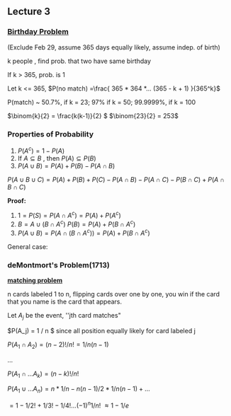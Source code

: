 ## Lecture 3

### [Birthday Problem](https://en.wikipedia.org/wiki/Birthday_problem)

(Exclude Feb 29, assume 365 days equally likely, assume indep. of birth)

k people , find prob. that two have same birthday 

If k > 365, prob. is 1

Let k <= 365, $P(no  match) =\frac{ 365 * 364 *... (365 - k + 1) }{365^k}$ 

P(match) ~ 50.7%, if k = 23; 97% if k = 50; 99.9999%, if k = 100

$\binom{k}{2} =  \frac{k(k-1)}{2} $  $\binom{23}{2} = 253$ 

### Properties of Probability

1. $P(A^c) = 1 - P(A)​$    
2. If $A \subseteq B$ , then $P(A) \subseteq P(B)$ 
3. $P(A\cup B) = P(A) + P(B) - P(A\cap B)$

$P(A\cup B\cup C) = P(A) + P(B) + P(C) - P(A\cap B) - P(A\cap C) - P(B\cap C) + P(A\cap B\cap C)$ 

**Proof:**

1. $1 = P(S) = P(A\cap A^c) = P(A) + P(A^c)$
2. $B = A\cup(B\cap A^c)$  $P(B) = P(A)+P(B\cap A^c)$ 
3. $P(A\cup B) = P(A\cap (B\cap A^c)) = P(A) + P(B\cap A^c)$ 

General case: 



### deMontmort's Problem(1713)

**[matching problem](http://www.math.uah.edu/stat/urn/Matching.html)** 

n cards labeled 1 to n, flipping cards over one by one, you win if the card that you name is the card that appears.

 Let $A_j$  be the event, ''jth card matches" 

$P(A_j) = 1 / n $ since all position equally likely for card labeled j

$P(A_1\cap A_2) = (n-2)! / n! = 1/n(n-1)$ 

...

$P(A_1\cap … A_k) = (n-k)! / n!$ 

$P(A_1\cup …A_n) = n*1/n - n(n-1)/2 * 1/n(n-1) + …$

$= 1 - 1/2! + 1/3! - 1/4! … (-1)^n1/n!$ $\approx 1- 1/e$ 